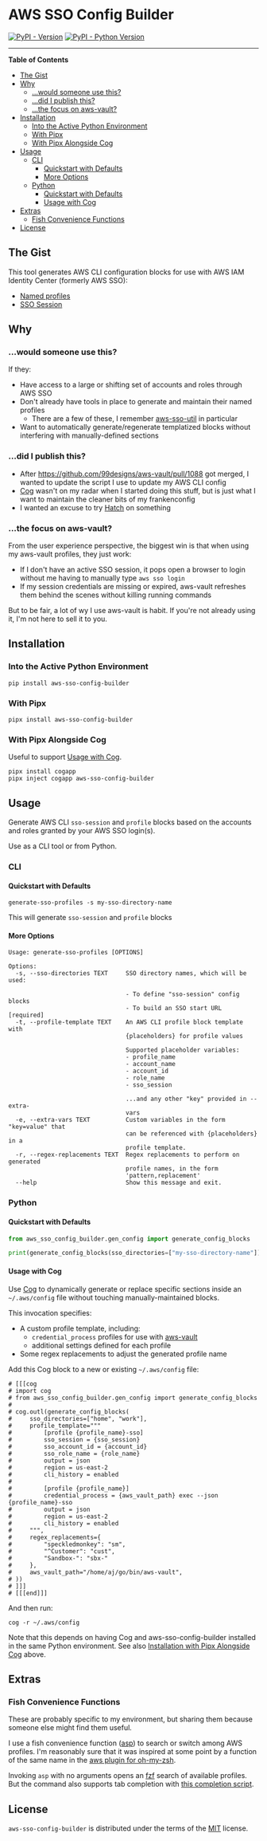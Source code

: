 # AWS SSO Config Builder <!-- omit in toc -->

[![PyPI - Version](https://img.shields.io/pypi/v/aws-sso-config-builder.svg)](https://pypi.org/project/aws-sso-config-builder)
[![PyPI - Python Version](https://img.shields.io/pypi/pyversions/aws-sso-config-builder.svg)](https://pypi.org/project/aws-sso-config-builder)

-----

**Table of Contents**

- [The Gist](#the-gist)
- [Why](#why)
  - [...would someone use this?](#would-someone-use-this)
  - [...did I publish this?](#did-i-publish-this)
  - [...the focus on aws-vault?](#the-focus-on-aws-vault)
- [Installation](#installation)
  - [Into the Active Python Environment](#into-the-active-python-environment)
  - [With Pipx](#with-pipx)
  - [With Pipx Alongside Cog](#with-pipx-alongside-cog)
- [Usage](#usage)
  - [CLI](#cli)
    - [Quickstart with Defaults](#quickstart-with-defaults)
    - [More Options](#more-options)
  - [Python](#python)
    - [Quickstart with Defaults](#quickstart-with-defaults-1)
    - [Usage with Cog](#usage-with-cog)
- [Extras](#extras)
  - [Fish Convenience Functions](#fish-convenience-functions)
- [License](#license)

## The Gist

This tool generates AWS CLI configuration blocks for use with AWS IAM Identity Center
(formerly AWS SSO):

- [Named profiles](https://docs.aws.amazon.com/cli/latest/userguide/cli-configure-profiles.html)
- [SSO Session](https://docs.aws.amazon.com/cli/latest/userguide/sso-configure-profile-token.html#sso-configure-profile-token-auto-sso-session)

## Why

### ...would someone use this?

If they:

- Have access to a large or shifting set of accounts and roles through AWS SSO
- Don't already have tools in place to generate and maintain their named profiles
  - There are a few of these, I remember [aws-sso-util](https://github.com/benkehoe/aws-sso-util) in particular
- Want to automatically generate/regenerate templatized blocks without interfering with manually-defined sections

### ...did I publish this?

- After https://github.com/99designs/aws-vault/pull/1088 got merged, I wanted to update the script I use to update my AWS CLI config
- [Cog](https://nedbatchelder.com/code/cog/) wasn't on my radar when I started doing this stuff, but is just what I want to maintain the cleaner bits of my frankenconfig
- I wanted an excuse to try [Hatch](https://hatch.pypa.io/) on something

### ...the focus on aws-vault?

From the user experience perspective, the biggest win is that when using my aws-vault profiles, they just work:

- If I don't have an active SSO session, it pops open a browser to login without me having to manually type `aws sso login`
- If my session credentials are missing or expired, aws-vault refreshes them behind the scenes without killing running commands

But to be fair, a lot of wy I use aws-vault is habit. If you're not already using it, I'm not here to sell it to you.

## Installation

### Into the Active Python Environment

```console
pip install aws-sso-config-builder
```

### With Pipx

```console
pipx install aws-sso-config-builder
```

### With Pipx Alongside Cog

Useful to support [Usage with Cog](#usage-with-cog).

```console
pipx install cogapp
pipx inject cogapp aws-sso-config-builder
```

## Usage

Generate AWS CLI `sso-session` and `profile` blocks based on the accounts
and roles granted by your AWS SSO login(s).

Use as a CLI tool or from Python.

### CLI

#### Quickstart with Defaults

```console
generate-sso-profiles -s my-sso-directory-name
```

This will generate `sso-session` and `profile` blocks


#### More Options

<!---[[[cog
import click
import cog
from aws_sso_config_builder.gen_config import cli

ctx = click.Context(cli, info_name='generate-sso-profiles')
cog.outl(f'''
```console
{ctx.get_help()}
```
''')
]]]-->

```console
Usage: generate-sso-profiles [OPTIONS]

Options:
  -s, --sso-directories TEXT     SSO directory names, which will be used:

                                 - To define "sso-session" config blocks
                                 - To build an SSO start URL  [required]
  -t, --profile-template TEXT    An AWS CLI profile block template with
                                 {placeholders} for profile values

                                 Supported placeholder variables:
                                 - profile_name
                                 - account_name
                                 - account_id
                                 - role_name
                                 - sso_session

                                 ...and any other "key" provided in --extra-
                                 vars
  -e, --extra-vars TEXT          Custom variables in the form "key=value" that
                                 can be referenced with {placeholders} in a
                                 profile template.
  -r, --regex-replacements TEXT  Regex replacements to perform on generated
                                 profile names, in the form
                                 'pattern,replacement'
  --help                         Show this message and exit.
```

<!---[[[end]]]-->

### Python

#### Quickstart with Defaults

```python
from aws_sso_config_builder.gen_config import generate_config_blocks

print(generate_config_blocks(sso_directories=["my-sso-directory-name"]))
```

#### Usage with Cog

Use [Cog](https://nedbatchelder.com/code/cog/) to dynamically generate or replace specific sections inside an `~/.aws/config` file without touching manually-maintained blocks.

This invocation specifies:

- A custom profile template, including:
  - `credential_process` profiles for use with [aws-vault](https://github.com/99designs/aws-vault)
  - additional settings defined for each profile
- Some regex replacements to adjust the generated profile name

Add this Cog block to a new or existing `~/.aws/config` file:

```console
# [[[cog
# import cog
# from aws_sso_config_builder.gen_config import generate_config_blocks
#
# cog.outl(generate_config_blocks(
#     sso_directories=["home", "work"],
#     profile_template="""
#         [profile {profile_name}-sso]
#         sso_session = {sso_session}
#         sso_account_id = {account_id}
#         sso_role_name = {role_name}
#         output = json
#         region = us-east-2
#         cli_history = enabled
#
#         [profile {profile_name}]
#         credential_process = {aws_vault_path} exec --json {profile_name}-sso
#         output = json
#         region = us-east-2
#         cli_history = enabled
#     """,
#     regex_replacements={
#         "speckledmonkey": "sm",
#         "^Customer": "cust",
#         "Sandbox-": "sbx-"
#     },
#     aws_vault_path="/home/aj/go/bin/aws-vault",
# ))
# ]]]
# [[[end]]]
```

And then run:

```console
cog -r ~/.aws/config
```

Note that this depends on having Cog and aws-sso-config-builder installed in the same Python
environment. See also [Installation with Pipx Alongside Cog](#with-pipx-alongside-cog) above.

## Extras

### Fish Convenience Functions

These are probably specific to my environment, but sharing them because someone else might find them useful.

I use a fish convenience function ([asp](./extras/fish/functions/asp.fish)) to search or switch among AWS profiles. I'm reasonably sure that it was inspired at some point by a function of the same name in the [aws plugin for oh-my-zsh](https://github.com/ohmyzsh/ohmyzsh/blob/master/plugins/aws/aws.plugin.zsh).

Invoking `asp` with no arguments opens an [fzf](https://github.com/junegunn/fzf/) search of available profiles. But the command also supports tab completion with [this completion script](./extras/fish/completions/asp.fish).


## License

`aws-sso-config-builder` is distributed under the terms of the [MIT](https://spdx.org/licenses/MIT.html) license.

